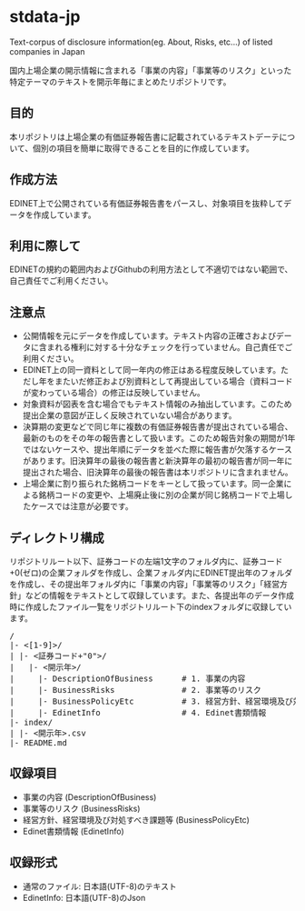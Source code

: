 # stdata-jp

Text-corpus of disclosure information(eg. About, Risks, etc...) of listed companies in Japan

国内上場企業の開示情報に含まれる「事業の内容」「事業等のリスク」といった特定テーマのテキストを開示年毎にまとめたリポジトリです。

## 目的

本リポジトリは上場企業の有価証券報告書に記載されているテキストデーテについて、個別の項目を簡単に取得できることを目的に作成しています。

## 作成方法

EDINET上で公開されている有価証券報告書をパースし、対象項目を抜粋してデータを作成しています。

## 利用に際して

EDINETの規約の範囲内およびGithubの利用方法として不適切ではない範囲で、自己責任でご利用ください。

## 注意点

 - 公開情報を元にデータを作成しています。テキスト内容の正確さおよびデータに含まれる権利に対する十分なチェックを行っていません。自己責任でご利用ください。
 - EDINET上の同一資料として同一年内の修正はある程度反映しています。ただし年をまたいだ修正および別資料として再提出している場合（資料コードが変わっている場合）の修正は反映していません。
 - 対象資料が図表を含む場合でもテキスト情報のみ抽出しています。このため提出企業の意図が正しく反映されていない場合があります。
 - 決算期の変更などで同じ年に複数の有価証券報告書が提出されている場合、最新のものをその年の報告書として扱います。このため報告対象の期間が1年ではないケースや、提出年順にデータを並べた際に報告書が欠落するケースがあります。旧決算年の最後の報告書と新決算年の最初の報告書が同一年に提出された場合、旧決算年の最後の報告書は本リポジトリに含まれません。
 - 上場企業に割り振られた銘柄コードをキーとして扱っています。同一企業による銘柄コードの変更や、上場廃止後に別の企業が同じ銘柄コードで上場したケースでは注意が必要です。

## ディレクトリ構成

リポジトリルート以下、証券コードの左端1文字のフォルダ内に、証券コード+0(ゼロ)の企業フォルダを作成し、企業フォルダ内にEDINET提出年のフォルダを作成し、その提出年フォルダ内に「事業の内容」「事業等のリスク」「経営方針」などの情報をテキストとして収録しています。また、各提出年のデータ作成時に作成したファイル一覧をリポジトリルート下のindexフォルダに収録しています。

<pre>
/
|- <[1-9]>/
| |- <証券コード+"0">/
|   |- <開示年>/
|     |- DescriptionOfBusiness      # 1. 事業の内容
|     |- BusinessRisks              # 2. 事業等のリスク
|     |- BusinessPolicyEtc          # 3. 経営方針、経営環境及び対処すべき課題等
|     |- EdinetInfo                 # 4. Edinet書類情報
|- index/
| |- <開示年>.csv
|- README.md
</pre>

## 収録項目

 - 事業の内容 (DescriptionOfBusiness)
 - 事業等のリスク (BusinessRisks)
 - 経営方針、経営環境及び対処すべき課題等 (BusinessPolicyEtc)
 - Edinet書類情報 (EdinetInfo)

## 収録形式

 - 通常のファイル: 日本語(UTF-8)のテキスト
 - EdinetInfo: 日本語(UTF-8)のJson



